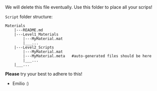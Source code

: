 We will delete this file eventually. Use this folder to place all your scrips!

`Script` folder structure:

```
Materials
    |---README.md
    |---Level1_Materials
        |---MyMaterial.mat
        |___...
    |---Level2_Scripts
        |---MyMaterial.mat
        |---MyMaterial.meta   #auto-generated files should be here
        |___...
    |___...
```

**Please** try your best to adhere to this!
- Emilio :)

